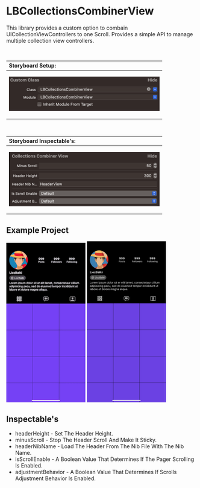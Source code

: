 # LBCollectionsCombinerView
This library provides a custom option to combain UICollectionViewControllers to one Scroll. Provides a simple API to manage multiple collection view controllers.

<br>

|Storyboard Setup:|
|:---|
|<p> <img src="https://raw.githubusercontent.com/lioz12131415/LBCollectionsCombinerView/main/Images/setup.png" width="400" /> </p>|

<br>

|Storyboard Inspectable's:|
|:---|
|<p> <img src="https://raw.githubusercontent.com/lioz12131415/LBCollectionsCombinerView/main/Images/inspectable.png" width="400" /> </p>|

## Example Project 

<p float="center">
<img src="https://raw.githubusercontent.com/lioz12131415/LBCollectionsCombinerView/main/Gifs/screen_snapshot.gif" width="210" /> 
<img src="https://raw.githubusercontent.com/lioz12131415/LBCollectionsCombinerView/main/Images/screen_snapshot.jpg" width="210" />
</p>


## Inspectable's

- headerHeight - Set The Header Height.
- minusScroll - Stop The Header Scroll And Make It Sticky.
- headerNibName - Load The Header From The Nib File With The Nib Name.
- isScrollEnable - A Boolean Value That Determines If The Pager Scrolling Is Enabled.
- adjustmentBehavior - A Boolean Value That Determines If Scrolls Adjustment Behavior Is Enabled.

